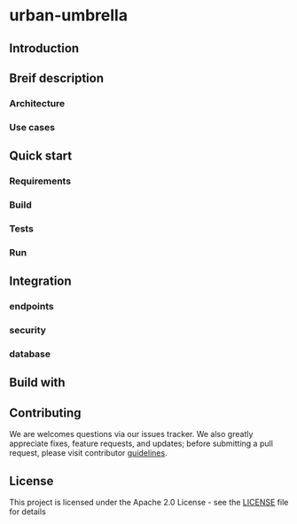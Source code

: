 # urban-umbrella

## Introduction

## Breif description
### Architecture
### Use cases

## Quick start
### Requirements
### Build
### Tests
### Run

## Integration
### endpoints
### security
### database

## Build with

## Contributing

We are welcomes questions via our issues tracker. We also greatly appreciate fixes, feature requests, and updates; before submitting a pull request, please visit contributor [guidelines](CONTRIBUTING.md).

## License

This project is licensed under the Apache 2.0 License - see the [LICENSE](LICENSE) file for details
